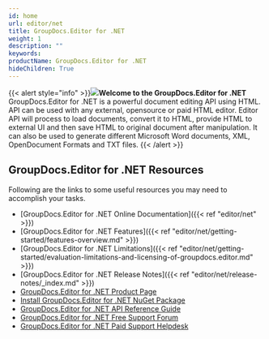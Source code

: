 ```yaml
---
id: home
url: editor/net
title: GroupDocs.Editor for .NET
weight: 1
description: ""
keywords: 
productName: GroupDocs.Editor for .NET
hideChildren: True
---
```

{{< alert style="info" >}}![](editor/net/images/home.png)**Welcome to the GroupDocs.Editor for .NET**  
GroupDocs.Editor for .NET is a powerful document editing API using HTML. API can be used with any external, opensource or paid HTML editor. Editor API will process to load documents, convert it to HTML, provide HTML to external UI and then save HTML to original document after manipulation. It can also be used to generate different Microsoft Word documents, XML, OpenDocument Formats and TXT files. 
{{< /alert >}}
## GroupDocs.Editor for .NET Resources
Following are the links to some useful resources you may need to accomplish your tasks.
*   [GroupDocs.Editor for .NET Online Documentation]({{< ref "editor/net" >}})
*   [GroupDocs.Editor for .NET Features]({{< ref "editor/net/getting-started/features-overview.md" >}})
*   [GroupDocs.Editor for .NET Limitations]({{< ref "editor/net/getting-started/evaluation-limitations-and-licensing-of-groupdocs.editor.md" >}})
*   [GroupDocs.Editor for .NET Release Notes]({{< ref "editor/net/release-notes/_index.md" >}})
*   [GroupDocs.Editor for .NET Product Page](https://products.groupdocs.com/editor/net)
*   [Install GroupDocs.Editor for .NET NuGet Package](https://www.nuget.org/packages/GroupDocs.Editor/)
*   [GroupDocs.Editor for .NET API Reference Guide](https://apireference.groupdocs.com/net/editor)
*   [GroupDocs.Editor for .NET Free Support Forum](https://forum.groupdocs.com/c/editor)
*   [GroupDocs.Editor for .NET Paid Support Helpdesk](https://helpdesk.groupdocs.com/)

